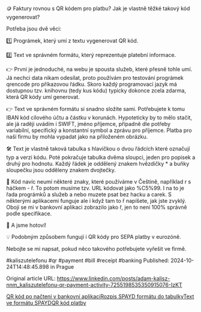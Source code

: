 🪙 Faktury rovnou s QR kódem pro platbu? Jak je vlastně těžké takový kód vygenerovat?


Potřeba jsou dvě věci:

1️⃣ Prográmek, který umí z textu vygenerovat QR kód.

2️⃣ Text ve správném formátu, který reprezentuje platební informace.


👉 První je jednoduché, na webu je spousta služeb, které přesně tohle umí. Já nechci data nikam odesílat, proto používám pro testování prográmek qrencode pro příkazovou řádku. Skoro každý programovací jazyk má dostupnou tzv. knihovnu (tedy kus kódu) typicky dokonce zcela zdarma, která QR kódy umí generovat.


👉 Text ve správném formátu si snadno složíte sami. Potřebujete k tomu IBAN kód cílového účtu a částku v korunách. Hypoteticky by to mělo stačit, ale já raději uvádím i SWIFT, jméno příjemce, případně dle potřeby variabilní, specifický a konstantní symbol a zprávu pro příjemce. Platba pro naší firmu by mohla vypadat jako na přiloženém obrázku.


🛠️ Text je vlastně taková tabulka s hlavičkou o dvou řádcích které označují typ a verzi kódu. Poté pokračuje tabulka dvěma sloupci, jeden pro popisek a druhý pro hodnotu. Každý řádek je oddělený znakem hvězdičky * a buňky sloupečku jsou odděleny znakem dvojtečky.


😤 Kód navíc neumí některé znaky, které používáme v Češtině, například r s háčkem - ř. To potom musíme tzv. URL kódovat jako %C5%99. I na to je řada prográmků a služeb a nebo muzete psat bez hacku a carek. S některými aplikacemi funguje ale i když tam to ř napíšete, jak jste zvyklý. Obojí se mi v bankovní aplikaci zobrazilo jako ř, jen to není 100% správně podle specifikace.


🎉 A jsme hotoví!


💡 Podobným způsobem fungují i QR kódy pro SEPA platby v eurozóně.


Nebojte se mi napsat, pokud něco takového potřebujete vyřešit ve firmě.


#kaliszutelefonu #qr #payment #bill #receipt #banking
Published: 2024-10-24T14:48:45.898 in Prague

Original article URL: https://www.linkedin.com/posts/adam-kalisz-nnm_kaliszutelefonu-qr-payment-activity-7255198535350915076-IzKT

[QR kód po načtení v bankovní aplikaci](./media/priklad-qr-code-banka.jpg)[Rozpis SPAYD formátu do tabulky](./media/priklad-qr-code-spayd-table.png)[Text ve formátu SPAYD](./media/priklad-qr-platba-spayd.png)[QR kód platby](./media/priklad-qr-code.png)